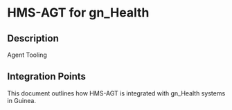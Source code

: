 # HMS-AGT for gn_Health

## Description

Agent Tooling

## Integration Points

This document outlines how HMS-AGT is integrated with gn_Health systems in Guinea.

